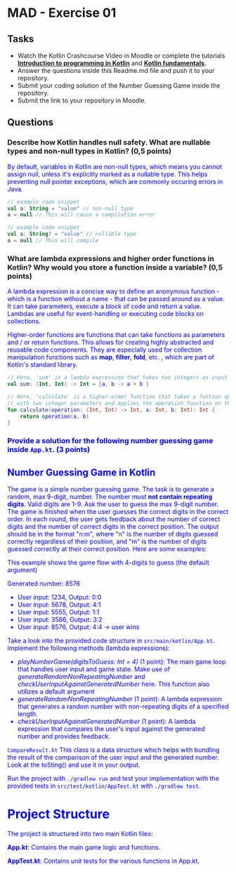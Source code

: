 # MAD - Exercise 01
## Tasks
* Watch the Kotlin Crashcourse Video in Moodle or complete the tutorials **[Introduction to programming in Kotlin](https://developer.android.com/courses/pathways/android-basics-compose-unit-1-pathway-1)** and **[Kotlin fundamentals](https://developer.android.com/courses/pathways/android-basics-compose-unit-2-pathway-1
  )**.
* Answer the questions inside this Readme.md file and push it to your repository.
* Submit your coding solution of the Number Guessing Game inside the repository.
* Submit the link to your repository in Moodle.

## Questions
### Describe how Kotlin handles null safety. What are nullable types and non-null types in Kotlin? (0,5 points)

<span style="color:blue">
By default, variables in Kotlin are non-null types, which means you cannot assign null, unless it's explicitly marked as a nullable type. This helps preventing null pointer exceptions, which are commonly occuring errors in Java.
</span>

```kotlin 
// example code snippet
val a: String = "value" // non-null type
a = null // This will cause a compilation error
```
```kotlin 
// example code snippet
val a: String? = "value" // nullable type
a = null // This will compile
```

### What are lambda expressions and higher order functions in Kotlin? Why would you store a function inside a variable? (0,5 points)

<span style="color:blue">
A lambda expression is a concise way to define an anonymous function - which is a function without a name - that can be passed around as a value. It can take parameters, execute a block of code and return a value. Lambdas are useful for event-handling or executing code blocks on collections.

Higher-order functions are functions that can take functions as parameters and / or return functions. This allows for creating highly abstracted and reusable code components. They are especially used for collection manipulation functions such as <b>map</b>, <b>filter</b>, <b>fold</b>, etc. , which are part of Kotlin's standard library.
</span>

```kotlin
// Here, 'sum' is a lambda expression that takes two integers as input and returns their sum. It can also be passed as a value.
val sum: (Int, Int) -> Int = {a, b -> a + b }
```

```kotlin
// Here, 'calculate' is a higher-order function that takes a funtion operation as a parameter
// with two integer parameters and applies the operation function on these integers.
fun calculate(operation: (Int, Int) -> Int, a: Int, b: Int): Int {
	return operation(a, b)
}
```

### Provide a solution for the following number guessing game inside `App.kt`. (3 points)

## Number Guessing Game in Kotlin
The game is a simple number guessing game. The task is to generate a random, max 9-digit, number. The number must **not contain repeating digits**. Valid digits are 1-9.
Ask the user to guess the max 9-digit number. The game is finished when the user guesses the correct digits in the correct order.
In each round, the user gets feedback about the number of correct digits and the number of correct digits in the correct position.
The output should be in the format "n:m", where "n" is the number of digits guessed correctly regardless of their position,
and "m" is the number of digits guessed correctly at their correct position. Here are some examples:

This example shows the game flow with 4-digits to guess (the default argument)

Generated number: 8576
-	User input: 1234, Output: 0:0
-	User input: 5678, Output: 4:1
-	User input: 5555, Output: 1:1
-	User input: 3586, Output: 3:2
-	User input: 8576, Output: 4:4 -> user wins

Take a look into the provided code structure in `src/main/kotlin/App.kt`. Implement the following methods (lambda expressions):
- _playNumberGame(digitsToGuess: Int = 4)_ (1 point): The main game loop that handles user input and game state. Make use of _generateRandomNonRepeatingNumber_ and _checkUserInputAgainstGeneratedNumber_ here. This function also utilizes a default argument
- _generateRandomNonRepeatingNumber_ (1 point): A lambda expression that generates a random number with non-repeating digits of a specified length.
- _checkUserInputAgainstGeneratedNumber_ (1 point): A lambda expression that compares the user's input against the generated number and provides feedback.

``CompareResult.kt`` This class is a data structure which helps with bundling the result of the comparison of the user input and the generated number. Look at the toSting() and use it in your output.

Run the project with `./gradlew run` and test your implementation with the provided tests in `src/test/kotlin/AppTest.kt` with `./gradlew test`.

# Project Structure
The project is structured into two main Kotlin files:

**App.kt**: Contains the main game logic and functions.

**AppTest.kt**: Contains unit tests for the various functions in App.kt.

